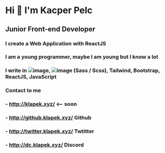 # Hi 👋 I'm Kacper Pelc

## Junior Front-end Developer
### I create a Web Application with ReactJS
### I am a young programmer, maybe I am young but I know a lot
### I write in ![image](https://user-images.githubusercontent.com/88326291/170777315-d04eb909-8a3a-4383-8489-2c883c9c9358.png), ![image](https://user-images.githubusercontent.com/88326291/170777343-9d32c611-f563-4865-93ae-3179af38fdf7.png) (Sass / Scss), Tailwind, Bootstrap, ReactJS, JavaScript

### Contact to me
### - http://klapek.xyz/ <-- soon
### - http://github.klapek.xyz/ Github
### - http://twitter.klapek.xyz/ Twtitter
### - http://dc.klapek.xyz/ Discord

